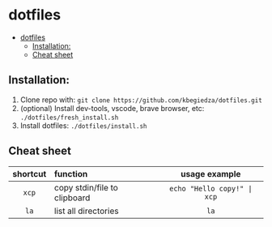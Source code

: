 # dotfiles

- [dotfiles](#dotfiles)
  - [Installation:](#installation)
  - [Cheat sheet](#cheat-sheet)

## Installation:
1. Clone repo with: `git clone https://github.com/kbegiedza/dotfiles.git`
2. (optional) Install dev-tools, vscode, brave browser, etc: `./dotfiles/fresh_install.sh`
3. Install dotfiles: `./dotfiles/install.sh`

## Cheat sheet

| shortcut | function                     |        usage example        |
| :------: | :--------------------------- | :-------------------------: |
|  `xcp`   | copy stdin/file to clipboard | `echo "Hello copy!" \| xcp` |
|   `la`   | list all directories         |            `la`             |
